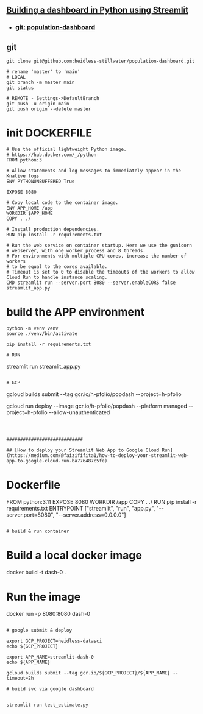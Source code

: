 
## [Building a dashboard in Python using Streamlit](https://blog.streamlit.io/crafting-a-dashboard-app-in-python-using-streamlit/)
- ### [git: population-dashboard](git@github.com:heidless-stillwater/population-dashboard.git)

## git
```
git clone git@github.com:heidless-stillwater/population-dashboard.git

# rename 'master' to 'main'
# LOCAL
git branch -m master main
git status

# REMOTE - Settings->DefaultBranch
git push -u origin main
git push origin --delete master

```
# init DOCKERFILE
```
# Use the official lightweight Python image.
# https://hub.docker.com/_/python
FROM python:3

# Allow statements and log messages to immediately appear in the Knative logs
ENV PYTHONUNBUFFERED True

EXPOSE 8080

# Copy local code to the container image.
ENV APP_HOME /app
WORKDIR $APP_HOME
COPY . ./

# Install production dependencies.
RUN pip install -r requirements.txt

# Run the web service on container startup. Here we use the gunicorn
# webserver, with one worker process and 8 threads.
# For environments with multiple CPU cores, increase the number of workers
# to be equal to the cores available.
# Timeout is set to 0 to disable the timeouts of the workers to allow Cloud Run to handle instance scaling.
CMD streamlit run --server.port 8080 --server.enableCORS false streamlit_app.py

```

# build the APP environment
```
python -m venv venv
source ./venv/bin/activate

pip install -r requirements.txt

# RUN
```
streamlit run streamlit_app.py

```

# GCP
```
gcloud builds submit --tag gcr.io/h-pfolio/popdash  --project=h-pfolio

gcloud run deploy --image gcr.io/h-pfolio/popdash --platform managed  --project=h-pfolio --allow-unauthenticated


```



############################

## [How to deploy your Streamlit Web App to Google Cloud Run](https://medium.com/@faizififita1/how-to-deploy-your-streamlit-web-app-to-google-cloud-run-ba776487c5fe)

```
# Dockerfile
FROM python:3.11
EXPOSE 8080
WORKDIR /app
COPY . ./
RUN pip install -r requirements.txt
ENTRYPOINT ["streamlit", "run", "app.py", "--server.port=8080", "--server.address=0.0.0.0"]

```

# build & run container
```
# Build a local docker image
docker build -t dash-0 .

# Run the image
docker run -p 8080:8080 dash-0

```

# google submit & deploy

export GCP_PROJECT=heidless-datasci
echo ${GCP_PROJECT}

export APP_NAME=streamlit-dash-0
echo ${APP_NAME}

gcloud builds submit --tag gcr.io/${GCP_PROJECT}/${APP_NAME} --timeout=2h

# build svc via google dashboard


streamlit run test_estimate.py
